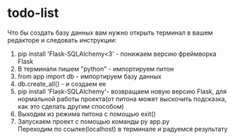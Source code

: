 # todo-list
Что бы создать базу данных вам нужно открыть терминал в  вашем редакторе и следовать инструкции:
1) pip install 'Flask-SQLAlchemy<3' - понижаем версию фреймворка Flask
2) В терминали пишем "python" - импортируем питон
3) from app import db - импортируем базу данных
4) db.create_all() - и создаем ее 
5) pip install 'Flask-SQLAlchemy'- возвращаем новую версию  Flask, для нормальной работы проекта(от питона может выскочить подсказка, как это сделать другим способом)
6) Выходим из режима питона с помощью exit()
7) Запускаем проект с помощью команды py app.py   
Переходим по ссылке(localhost) в терминале и радуемся результату

